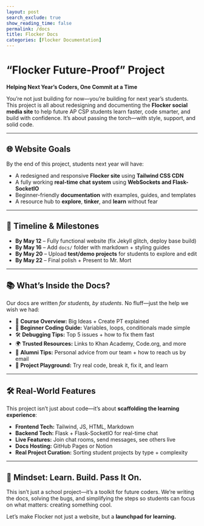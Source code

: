 ```yaml
---
layout: post 
search_exclude: true
show_reading_time: false
permalink: /docs
title: Flocker Docs
categories: [Flocker Documentation]
---
```

# “Flocker Future-Proof” Project  
**Helping Next Year’s Coders, One Commit at a Time**

You’re not just building for now—you’re building for next year’s students. This project is all about redesigning and documenting the **Flocker social media site** to help future AP CSP students learn faster, code smarter, and build with confidence. It’s about passing the torch—with style, support, and solid code.

---

## 🌐 Website Goals  
By the end of this project, students next year will have:

- A redesigned and responsive **Flocker site** using **Tailwind CSS CDN**
- A fully working **real-time chat system** using **WebSockets and Flask-SocketIO**
- Beginner-friendly **documentation** with examples, guides, and templates
- A resource hub to **explore**, **tinker**, and **learn** without fear

---

## 📆 Timeline & Milestones  

- **By May 12** – Fully functional website (fix Jekyll glitch, deploy base build)  
- **By May 16** – Add `docs/` folder with markdown + styling guides  
- **By May 20** – Upload **test/demo projects** for students to explore and edit  
- **By May 22** – Final polish + Present to Mr. Mort  

---

## 📚 What’s Inside the Docs?  

Our docs are written *for students, by students*. No fluff—just the help we wish we had:

- 📘 **Course Overview:** Big Ideas + Create PT explained  
- 🧠 **Beginner Coding Guide:** Variables, loops, conditionals made simple  
- 🛠 **Debugging Tips:** Top 5 issues + how to fix them fast  
- 🌍 **Trusted Resources:** Links to Khan Academy, Code.org, and more  
- 💬 **Alumni Tips:** Personal advice from our team + how to reach us by email  
- 🧪 **Project Playground:** Try real code, break it, fix it, and learn  

---

## 🛠 Real-World Features  

This project isn’t just about code—it’s about **scaffolding the learning experience**:

- **Frontend Tech:** Tailwind, JS, HTML, Markdown  
- **Backend Tech:** Flask + Flask-SocketIO for real-time chat  
- **Live Features:** Join chat rooms, send messages, see others live  
- **Docs Hosting:** GitHub Pages or Notion  
- **Real Project Curation:** Sorting student projects by type + complexity  

---

## 🧠 Mindset: Learn. Build. Pass It On.  

This isn’t just a school project—it’s a toolkit for future coders. We’re writing the docs, solving the bugs, and simplifying the steps so students can focus on what matters: creating something cool.

Let’s make Flocker not just a website, but a **launchpad for learning.**
